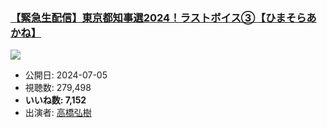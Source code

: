 ### [【緊急生配信】東京都知事選2024！ラストボイス③【ひまそらあかね】](https://www.youtube.com/watch?v=x-QmtT0A-4w)
[![](https://img.youtube.com/vi/x-QmtT0A-4w/sddefault.jpg)](https://www.youtube.com/watch?v=x-QmtT0A-4w)
-   公開日: 2024-07-05
-   視聴数: 279,498
-   **いいね数: 7,152**
-   出演者: [高橋弘樹](/rehacq_fan/people/高橋弘樹 "wikilink")

